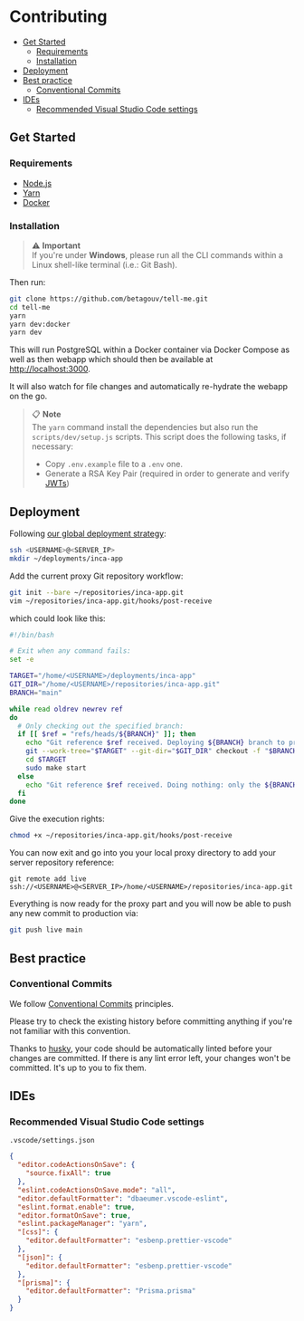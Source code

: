 # Contributing

- [Get Started](#get-started)
  - [Requirements](#requirements)
  - [Installation](#installation)
- [Deployment](#deployment)
- [Best practice](#best-practice)
  - [Conventional Commits](#conventional-commits)
- [IDEs](#ides)
  - [Recommended Visual Studio Code settings](#recommended-visual-studio-code-settings)

## Get Started

### Requirements

- [Node.js](https://nodejs.org)
- [Yarn](https://yarnpkg.com/getting-started/install)
- [Docker](https://www.docker.com/get-started)

### Installation

> ⚠️ **Important**  
> If you're under **Windows**, please run all the CLI commands within a Linux shell-like terminal (i.e.: Git Bash).

Then run:

```sh
git clone https://github.com/betagouv/tell-me.git
cd tell-me
yarn
yarn dev:docker
yarn dev
```

This will run PostgreSQL within a Docker container via Docker Compose as well as then webapp which should then be
available at [http://localhost:3000](http://localhost:3000).

It will also watch for file changes and automatically re-hydrate the webapp on the go.

> 📋 **Note**  
> The `yarn` command install the dependencies but also run the `scripts/dev/setup.js` scripts. This script does the
> following tasks, if necessary:
> - Copy `.env.example` file to a `.env` one.
> - Generate a RSA Key Pair (required in order to generate and verify [JWTs](https://jwt.io))

## Deployment

Following [our global deployment strategy](https://github.com/betagouv/inca-proxy#how-it-works):

```sh
ssh <USERNAME>@<SERVER_IP>
mkdir ~/deployments/inca-app
```

Add the current proxy Git repository workflow:

```sh
git init --bare ~/repositories/inca-app.git
vim ~/repositories/inca-app.git/hooks/post-receive
```

which could look like this:

```sh
#!/bin/bash

# Exit when any command fails:
set -e

TARGET="/home/<USERNAME>/deployments/inca-app"
GIT_DIR="/home/<USERNAME>/repositories/inca-app.git"
BRANCH="main"

while read oldrev newrev ref
do
  # Only checking out the specified branch:
  if [[ $ref = "refs/heads/${BRANCH}" ]]; then
    echo "Git reference $ref received. Deploying ${BRANCH} branch to production..."
    git --work-tree="$TARGET" --git-dir="$GIT_DIR" checkout -f "$BRANCH"
    cd $TARGET
    sudo make start
  else
    echo "Git reference $ref received. Doing nothing: only the ${BRANCH} branch may be deployed on this server."
  fi
done
```

Give the execution rights:

```sh
chmod +x ~/repositories/inca-app.git/hooks/post-receive
```

You can now exit and go into you your local proxy directory to add your server repository reference:

```
git remote add live ssh://<USERNAME>@<SERVER_IP>/home/<USERNAME>/repositories/inca-app.git
```

Everything is now ready for the proxy part and you will now be able to push any new commit to production via:

```sh
git push live main
```

## Best practice

### Conventional Commits

We follow [Conventional Commits](https://www.conventionalcommits.org/en/v1.0.0/) principles.

Please try to check the existing history before committing anything if you're not familiar with this convention.

Thanks to [husky](https://github.com/typicode/husky), your code should be automatically linted before your changes are
committed. If there is any lint error left, your changes won't be committed. It's up to you to fix them.

## IDEs

### Recommended Visual Studio Code settings

`.vscode/settings.json`

```json
{
  "editor.codeActionsOnSave": {
    "source.fixAll": true
  },
  "eslint.codeActionsOnSave.mode": "all",
  "editor.defaultFormatter": "dbaeumer.vscode-eslint",
  "eslint.format.enable": true,
  "editor.formatOnSave": true,
  "eslint.packageManager": "yarn",
  "[css]": {
    "editor.defaultFormatter": "esbenp.prettier-vscode"
  },
  "[json]": {
    "editor.defaultFormatter": "esbenp.prettier-vscode"
  },
  "[prisma]": {
    "editor.defaultFormatter": "Prisma.prisma"
  }
}
```
